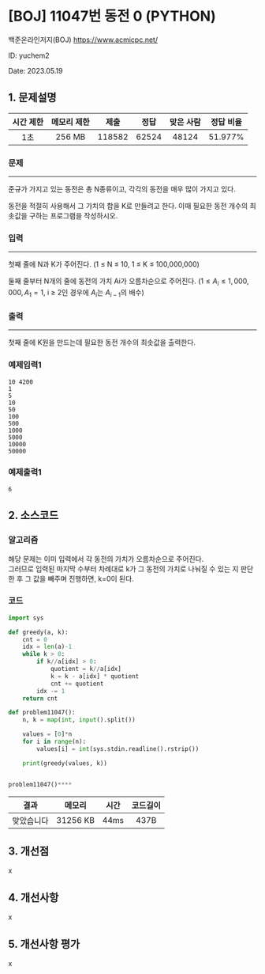 # [BOJ] 11047번 동전 0 (PYTHON)
백준온라인저지(BOJ) https://www.acmicpc.net/

ID: yuchem2

Date: 2023.05.19
## 1. 문제설명
| 시간 제한 | 메모리 제한 | 제출  | 정답 | 맞은 사람 | 정답 비율 |
| :---: | :---: | :---: | :---: | :---: | :---: |
|  1초 | 256 MB  | 118582 | 62524 | 48124 | 51.977% |

### 문제
---
준규가 가지고 있는 동전은 총 N종류이고, 각각의 동전을 매우 많이 가지고 있다.

동전을 적절히 사용해서 그 가치의 합을 K로 만들려고 한다. 이때 필요한 동전 개수의 최솟값을 구하는 프로그램을 작성하시오.
### 입력
---
첫째 줄에 N과 K가 주어진다. (1 ≤ N ≤ 10, 1 ≤ K ≤ 100,000,000)

둘째 줄부터 N개의 줄에 동전의 가치 Ai가 오름차순으로 주어진다. ($1 ≤ A_i ≤ 1,000,000, A_1 = 1$, i ≥ 2인 경우에 $A_i$는 $A_{i-1}$의 배수)
### 출력
---
첫째 줄에 K원을 만드는데 필요한 동전 개수의 최솟값을 출력한다.
### 예제입력1
```
10 4200
1
5
10
50
100
500
1000
5000
10000
50000
```
### 예제출력1
```
6
```
## 2. 소스코드

### 알고리즘
해당 문제는 이미 입력에서 각 동전의 가치가 오름차순으로 주어진다.  
그러므로 입력된 마지막 수부터 차례대로 k가 그 동전의 가치로 나눠질 수 있는 지 판단한 후 그 값을 빼주며 진행하면, k=0이 된다.


### 코드
```Python
import sys

def greedy(a, k):
    cnt = 0
    idx = len(a)-1
    while k > 0:
        if k//a[idx] > 0:
            quotient = k//a[idx]
            k = k - a[idx] * quotient
            cnt += quotient
        idx -= 1
    return cnt

def problem11047():
    n, k = map(int, input().split())

    values = [0]*n
    for i in range(n):
        values[i] = int(sys.stdin.readline().rstrip())

    print(greedy(values, k))


problem11047()****
```
| 결과 | 메모리 | 시간 | 코드길이 |
|:---:|:-----: | :---: | :----: |
| 맞았습니다 | 31256 KB | 44ms | 437B |

## 3. 개선점
x
## 4. 개선사항
x
## 5. 개선사항 평가
x
